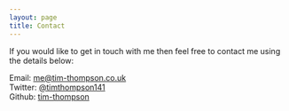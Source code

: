 ```yaml
---
layout: page
title: Contact
---
```


If you would like to get in touch with me then feel free to contact me using the details below:

Email: [me@tim-thompson.co.uk](mailto:me@tim-thompson.co.uk)  
Twitter: [@timthompson141](https://twitter.co.uk/timthompson141)  
Github: [tim-thompson](https://github.com/tim-thompson)

